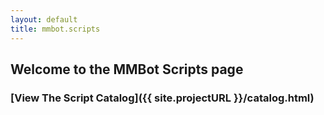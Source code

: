 ```yaml
---
layout: default
title: mmbot.scripts
---
```


## Welcome to the MMBot Scripts page

### [View The Script Catalog]({{ site.projectURL }}/catalog.html)